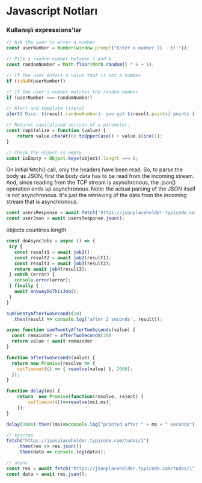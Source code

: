# Javascript Notları

### Kullanışlı expressions'lar 

```javascript
// Ask the user to enter a number
const userNumber = Number(window.prompt("Enter a number (1 - 6):"));

// Pick a random number between 1 and 6
const randomNumber = Math.floor(Math.random() * 6 + 1); 

// If the user enters a value that is not a number
if (isNaN(userNumber))

// If the user's number matches the random number
if (userNumber === randomNumber)

// Alert and template literal
alert(`Dice: ${result.randomNumber}: you got ${result.points} points`);

// Returns capitalized verison of a parameter.
const capitalize = function (value) {
    return value.charAt(0).toUpperCase() + value.slice(1);
}

// Check the object is empty.
const isEmpty = Object.keys(object).length === 0;
```


On initial fetch() call, only the headers have been read. So, to parse the body as JSON, first the body data has to be read from the incoming stream. And, since reading from the TCP stream is asynchronous, the .json() operation ends up asynchronous. Note: the actual parsing of the JSON itself is not asynchronous. It's just the retrieving of the data from the incoming stream that is asynchronous.
```javascript
const usersResponse = await fetch('https://jsonplaceholder.typicode.com/users')
const userJson = await usersResponse.json();
```


objects
countries.length

```javascript
const doAsyncJobs = async () => {
 try {
   const result1 = await job1();
   const result2 = await job2(result1);
   const result3 = await job3(result2);
   return await job4(result3);
 } catch (error) {
   console.error(error);
 } finally {
   await anywayDoThisJob();
 }
}
```

```javascript
sumTwentyAfterTwoSeconds(10)
  .then(result => console.log('after 2 seconds', result));

async function sumTwentyAfterTwoSeconds(value) {
  const remainder = afterTwoSeconds(20)
  return value + await remainder
}

function afterTwoSeconds(value) {
  return new Promise(resolve => {
    setTimeout(() => { resolve(value) }, 2000);
  });
}
```

```javascript
function delay(ms) {
	return  new Promise(function(resolve, reject) {
		setTimeout(()=>resolve(ms),ms);
	});
}

delay(3000).then((ms)=>console.log("printed after " + ms + " seconds"));
```

```javascript
// syncron
fetch("https://jsonplaceholder.typicode.com/todos/1")
	.then(res => res.json())
	.then(data => console.log(data));

// async
const res = await fetch("https://jsonplaceholder.typicode.com/todos/1");
const data = await res.json();
```